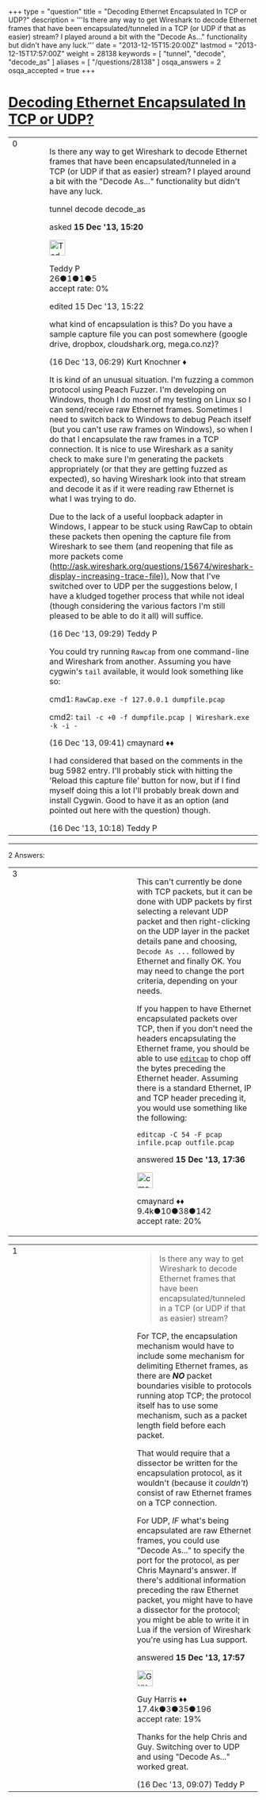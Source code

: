 +++
type = "question"
title = "Decoding Ethernet Encapsulated In TCP or UDP?"
description = '''Is there any way to get Wireshark to decode Ethernet frames that have been encapsulated/tunneled in a TCP (or UDP if that as easier) stream? I played around a bit with the &quot;Decode As...&quot; functionality but didn&#x27;t have any luck.'''
date = "2013-12-15T15:20:00Z"
lastmod = "2013-12-15T17:57:00Z"
weight = 28138
keywords = [ "tunnel", "decode", "decode_as" ]
aliases = [ "/questions/28138" ]
osqa_answers = 2
osqa_accepted = true
+++

<div class="headNormal">

# [Decoding Ethernet Encapsulated In TCP or UDP?](/questions/28138/decoding-ethernet-encapsulated-in-tcp-or-udp)

</div>

<div id="main-body">

<div id="askform">

<table id="question-table" style="width:100%;"><colgroup><col style="width: 50%" /><col style="width: 50%" /></colgroup><tbody><tr class="odd"><td style="width: 30px; vertical-align: top"><div class="vote-buttons"><div id="post-28138-score" class="post-score" title="current number of votes">0</div><div id="favorite-count" class="favorite-count"></div></div></td><td><div id="item-right"><div class="question-body"><p>Is there any way to get Wireshark to decode Ethernet frames that have been encapsulated/tunneled in a TCP (or UDP if that as easier) stream? I played around a bit with the "Decode As..." functionality but didn't have any luck.</p></div><div id="question-tags" class="tags-container tags">tunnel decode decode_as</div><div id="question-controls" class="post-controls"></div><div class="post-update-info-container"><div class="post-update-info post-update-info-user"><p>asked <strong>15 Dec '13, 15:20</strong></p><img src="https://secure.gravatar.com/avatar/f8ec1eb4cd05e70913046ca54d04ea6a?s=32&amp;d=identicon&amp;r=g" class="gravatar" width="32" height="32" alt="Teddy%20P&#39;s gravatar image" /><p>Teddy P<br />
<span class="score" title="26 reputation points">26</span><span title="1 badges"><span class="badge1">●</span><span class="badgecount">1</span></span><span title="1 badges"><span class="silver">●</span><span class="badgecount">1</span></span><span title="5 badges"><span class="bronze">●</span><span class="badgecount">5</span></span><br />
<span class="accept_rate" title="Rate of the user&#39;s accepted answers">accept rate:</span> <span title="Teddy P has no accepted answers">0%</span></p></div><div class="post-update-info post-update-info-edited"><p>edited 15 Dec '13, 15:22</p></div></div><div id="comments-container-28138" class="comments-container"><span id="28156"></span><div id="comment-28156" class="comment"><div id="post-28156-score" class="comment-score"></div><div class="comment-text"><p>what kind of encapsulation is this? Do you have a sample capture file you can post somewhere (google drive, dropbox, cloudshark.org, mega.co.nz)?</p></div><div id="comment-28156-info" class="comment-info"><span class="comment-age">(16 Dec '13, 06:29)</span> Kurt Knochner ♦</div></div><span id="28166"></span><div id="comment-28166" class="comment"><div id="post-28166-score" class="comment-score"></div><div class="comment-text"><p>It is kind of an unusual situation. I'm fuzzing a common protocol using Peach Fuzzer. I'm developing on Windows, though I do most of my testing on Linux so I can send/receive raw Ethernet frames. Sometimes I need to switch back to Windows to debug Peach itself (but you can't use raw frames on Windows), so when I do that I encapsulate the raw frames in a TCP connection. It is nice to use Wireshark as a sanity check to make sure I'm generating the packets appropriately (or that they are getting fuzzed as expected), so having Wireshark look into that stream and decode it as if it were reading raw Ethernet is what I was trying to do.</p><p>Due to the lack of a useful loopback adapter in Windows, I appear to be stuck using RawCap to obtain these packets then opening the capture file from Wireshark to see them (and reopening that file as more packets come (<a href="http://ask.wireshark.org/questions/15674/wireshark-display-increasing-trace-file)).">http://ask.wireshark.org/questions/15674/wireshark-display-increasing-trace-file)).</a> Now that I've switched over to UDP per the suggestions below, I have a kludged together process that while not ideal (though considering the various factors I'm still pleased to be able to do it all) will suffice.</p></div><div id="comment-28166-info" class="comment-info"><span class="comment-age">(16 Dec '13, 09:29)</span> Teddy P</div></div><span id="28167"></span><div id="comment-28167" class="comment"><div id="post-28167-score" class="comment-score"></div><div class="comment-text"><p>You could try running <code>Rawcap</code> from one command-line and Wireshark from another. Assuming you have cygwin's <code>tail</code> available, it would look something like so:</p><p>cmd1: <code>RawCap.exe -f 127.0.0.1 dumpfile.pcap</code></p><p>cmd2: <code>tail -c +0 -f dumpfile.pcap | Wireshark.exe -k -i -</code></p></div><div id="comment-28167-info" class="comment-info"><span class="comment-age">(16 Dec '13, 09:41)</span> cmaynard ♦♦</div></div><span id="28168"></span><div id="comment-28168" class="comment"><div id="post-28168-score" class="comment-score"></div><div class="comment-text"><p>I had considered that based on the comments in the bug 5982 entry. I'll probably stick with hitting the 'Reload this capture file' button for now, but if I find myself doing this a lot I'll probably break down and install Cygwin. Good to have it as an option (and pointed out here with the question) though.</p></div><div id="comment-28168-info" class="comment-info"><span class="comment-age">(16 Dec '13, 10:18)</span> Teddy P</div></div></div><div id="comment-tools-28138" class="comment-tools"></div><div class="clear"></div><div id="comment-28138-form-container" class="comment-form-container"></div><div class="clear"></div></div></td></tr></tbody></table>

------------------------------------------------------------------------

<div class="tabBar">

<span id="sort-top"></span>

<div class="headQuestions">

2 Answers:

</div>

</div>

<span id="28140"></span>

<div id="answer-container-28140" class="answer accepted-answer">

<table style="width:100%;"><colgroup><col style="width: 50%" /><col style="width: 50%" /></colgroup><tbody><tr class="odd"><td style="width: 30px; vertical-align: top"><div class="vote-buttons"><div id="post-28140-score" class="post-score" title="current number of votes">3</div></div></td><td><div class="item-right"><div class="answer-body"><p>This can't currently be done with TCP packets, but it can be done with UDP packets by first selecting a relevant UDP packet and then right-clicking on the UDP layer in the packet details pane and choosing, <code>Decode As ...</code> followed by Ethernet and finally OK. You may need to change the port criteria, depending on your needs.</p><p>If you happen to have Ethernet encapsulated packets over TCP, then if you don't need the headers encapsulating the Ethernet frame, you should be able to use <a href="http://www.wireshark.org/docs/man-pages/editcap.html"><code>editcap</code></a> to chop off the bytes preceding the Ethernet header. Assuming there is a standard Ethernet, IP and TCP header preceding it, you would use something like the following:</p><pre><code>editcap -C 54 -F pcap infile.pcap outfile.pcap</code></pre></div><div class="answer-controls post-controls"></div><div class="post-update-info-container"><div class="post-update-info post-update-info-user"><p>answered <strong>15 Dec '13, 17:36</strong></p><img src="https://secure.gravatar.com/avatar/55158e2322c4e365a5e0a4a0ac3fbcef?s=32&amp;d=identicon&amp;r=g" class="gravatar" width="32" height="32" alt="cmaynard&#39;s gravatar image" /><p>cmaynard ♦♦<br />
<span class="score" title="9361 reputation points"><span>9.4k</span></span><span title="10 badges"><span class="badge1">●</span><span class="badgecount">10</span></span><span title="38 badges"><span class="silver">●</span><span class="badgecount">38</span></span><span title="142 badges"><span class="bronze">●</span><span class="badgecount">142</span></span><br />
<span class="accept_rate" title="Rate of the user&#39;s accepted answers">accept rate:</span> <span title="cmaynard has 108 accepted answers">20%</span></p></div></div><div id="comments-container-28140" class="comments-container"></div><div id="comment-tools-28140" class="comment-tools"></div><div class="clear"></div><div id="comment-28140-form-container" class="comment-form-container"></div><div class="clear"></div></div></td></tr></tbody></table>

</div>

<span id="28143"></span>

<div id="answer-container-28143" class="answer">

<table style="width:100%;"><colgroup><col style="width: 50%" /><col style="width: 50%" /></colgroup><tbody><tr class="odd"><td style="width: 30px; vertical-align: top"><div class="vote-buttons"><div id="post-28143-score" class="post-score" title="current number of votes">1</div></div></td><td><div class="item-right"><div class="answer-body"><blockquote><p>Is there any way to get Wireshark to decode Ethernet frames that have been encapsulated/tunneled in a TCP (or UDP if that as easier) stream?</p></blockquote><p>For TCP, the encapsulation mechanism would have to include some mechanism for delimiting Ethernet frames, as there are <strong><em>NO</em></strong> packet boundaries visible to protocols running atop TCP; the protocol itself has to use some mechanism, such as a packet length field before each packet.</p><p>That would require that a dissector be written for the encapsulation protocol, as it wouldn't (because it <em>couldn't</em>) consist of raw Ethernet frames on a TCP connection.</p><p>For UDP, <em>IF</em> what's being encapsulated are raw Ethernet frames, you could use "Decode As..." to specify the port for the protocol, as per Chris Maynard's answer. If there's additional information preceding the raw Ethernet packet, you might have to have a dissector for the protocol; you might be able to write it in Lua if the version of Wireshark you're using has Lua support.</p></div><div class="answer-controls post-controls"></div><div class="post-update-info-container"><div class="post-update-info post-update-info-user"><p>answered <strong>15 Dec '13, 17:57</strong></p><img src="https://secure.gravatar.com/avatar/f93de7000747ab5efb5acd3034b2ebd7?s=32&amp;d=identicon&amp;r=g" class="gravatar" width="32" height="32" alt="Guy%20Harris&#39;s gravatar image" /><p>Guy Harris ♦♦<br />
<span class="score" title="17443 reputation points"><span>17.4k</span></span><span title="3 badges"><span class="badge1">●</span><span class="badgecount">3</span></span><span title="35 badges"><span class="silver">●</span><span class="badgecount">35</span></span><span title="196 badges"><span class="bronze">●</span><span class="badgecount">196</span></span><br />
<span class="accept_rate" title="Rate of the user&#39;s accepted answers">accept rate:</span> <span title="Guy Harris has 216 accepted answers">19%</span></p></div></div><div id="comments-container-28143" class="comments-container"><span id="28163"></span><div id="comment-28163" class="comment"><div id="post-28163-score" class="comment-score"></div><div class="comment-text"><p>Thanks for the help Chris and Guy. Switching over to UDP and using "Decode As..." worked great.</p></div><div id="comment-28163-info" class="comment-info"><span class="comment-age">(16 Dec '13, 09:07)</span> Teddy P</div></div></div><div id="comment-tools-28143" class="comment-tools"></div><div class="clear"></div><div id="comment-28143-form-container" class="comment-form-container"></div><div class="clear"></div></div></td></tr></tbody></table>

</div>

<div class="paginator-container-left">

</div>

</div>

</div>

